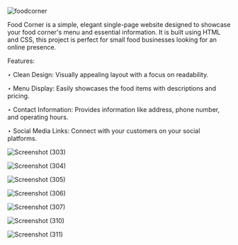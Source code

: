 ![foodcorner](https://github.com/user-attachments/assets/042134a0-73fa-4734-a91d-2a9ccf0c7ed2)

Food Corner is a simple, elegant single-page website designed to showcase your food corner's menu and essential information.
It is built using HTML and CSS, this project is perfect for small food businesses looking for an online presence.

Features:

⋆ Clean Design: Visually appealing layout with a focus on readability.

⋆ Menu Display: Easily showcases the food items with descriptions and pricing.

⋆ Contact Information: Provides information like address, phone number, and operating hours.

⋆ Social Media Links: Connect with your customers on your social platforms.



![Screenshot (303)](https://github.com/user-attachments/assets/9b1e3c4c-95c2-47e5-99cd-1ebc925637ad)




![Screenshot (304)](https://github.com/user-attachments/assets/e34af211-a2a1-4c8c-9679-e3e7dee6630f)




![Screenshot (305)](https://github.com/user-attachments/assets/3fd56bd7-0aff-40f9-8549-7257e6ebde32)




![Screenshot (306)](https://github.com/user-attachments/assets/77430a82-c7a5-4375-b4ae-baca8e9943b1)




![Screenshot (307)](https://github.com/user-attachments/assets/02787b82-26ae-442b-8b09-d42c1b81ad9f)


![Screenshot (310)](https://github.com/user-attachments/assets/b94349e3-45ff-4e1b-add0-0253b2c686d9)




![Screenshot (311)](https://github.com/user-attachments/assets/c453cf1e-426e-472a-9524-a6ff10802939)

